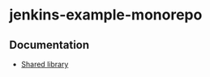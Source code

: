 # jenkins-example-monorepo

## Documentation

* [Shared library](https://github.com/darinpope/github-api-global-lib)
